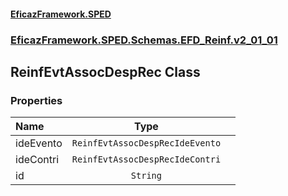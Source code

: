 #### [EficazFramework.SPED](EficazFrameworkSPED.md 'EficazFramework SPED')
### [EficazFramework.SPED.Schemas.EFD_Reinf.v2_01_01](EficazFramework.SPED.Schemas.EFD_Reinf.v2_01_01.md 'EficazFramework.SPED.Schemas.EFD_Reinf.v2_01_01')

## ReinfEvtAssocDespRec Class
### Properties

| Name | Type | |
| :--- | :---: | :--- |
| ideEvento | `ReinfEvtAssocDespRecIdeEvento` |  |
| ideContri | `ReinfEvtAssocDespRecIdeContri` |  |
| id | `String` |  |
